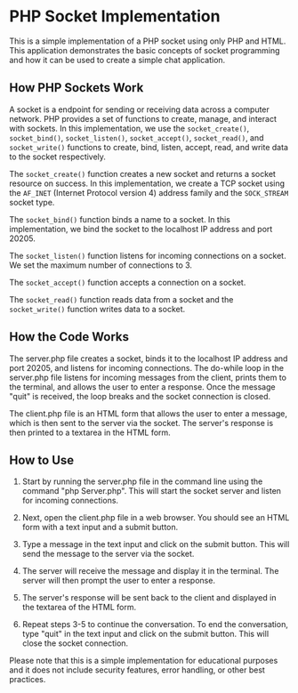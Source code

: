 # PHP Socket Implementation

This is a simple implementation of a PHP socket using only PHP and HTML. This application demonstrates the basic concepts of socket programming and how it can be used to create a simple chat application.

## How PHP Sockets Work

A socket is a endpoint for sending or receiving data across a computer network. PHP provides a set of functions to create, manage, and interact with sockets. In this implementation, we use the `socket_create()`, `socket_bind()`, `socket_listen()`, `socket_accept()`, `socket_read()`, and `socket_write()` functions to create, bind, listen, accept, read, and write data to the socket respectively.

The `socket_create()` function creates a new socket and returns a socket resource on success. In this implementation, we create a TCP socket using the `AF_INET` (Internet Protocol version 4) address family and the `SOCK_STREAM` socket type.

The `socket_bind()` function binds a name to a socket. In this implementation, we bind the socket to the localhost IP address and port 20205.

The `socket_listen()` function listens for incoming connections on a socket. We set the maximum number of connections to 3.

The `socket_accept()` function accepts a connection on a socket.

The `socket_read()` function reads data from a socket and the `socket_write()` function writes data to a socket.

## How the Code Works

The server.php file creates a socket, binds it to the localhost IP address and port 20205, and listens for incoming connections. The do-while loop in the server.php file listens for incoming messages from the client, prints them to the terminal, and allows the user to enter a response. Once the message "quit" is received, the loop breaks and the socket connection is closed.

The client.php file is an HTML form that allows the user to enter a message, which is then sent to the server via the socket. The server's response is then printed to a textarea in the HTML form.

## How to Use

1. Start by running the server.php file in the command line using the command "php Server.php". This will start the socket server and listen for incoming connections.

2. Next, open the client.php file in a web browser. You should see an HTML form with a text input and a submit button.

3. Type a message in the text input and click on the submit button. This will send the message to the server via the socket.

4. The server will receive the message and display it in the terminal. The server will then prompt the user to enter a response.

5. The server's response will be sent back to the client and displayed in the textarea of the HTML form.

6. Repeat steps 3-5 to continue the conversation. To end the conversation, type "quit" in the text input and click on the submit button. This will close the socket connection.

Please note that this is a simple implementation for educational purposes and it does not include security features, error handling, or other best practices.
